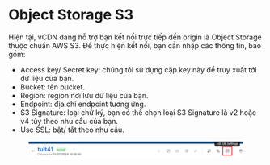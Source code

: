 # Object Storage S3

Hiện tại, vCDN đang hỗ trợ bạn kết nối trực tiếp đến origin là Object Storage thuộc chuẩn AWS S3. Để thực hiện kết nối, bạn cần nhập các thông tin, bao gồm:&#x20;

* Access key/ Secret key: chúng tôi sử dụng cặp key này để truy xuất tới dữ liệu của bạn.
* Bucket: tên bucket.
* Region: region nơi lưu dữ liệu của bạn.
* Endpoint: địa chỉ endpoint tương ứng.
* S3 Signature: loại chữ ký, bạn có thể chọn loại S3 Signature là v2 hoặc v4 tùy theo nhu cầu của bạn.
* Use SSL: bật/ tắt theo nhu cầu.

<figure><img src="../../.gitbook/assets/image (242).png" alt=""><figcaption></figcaption></figure>
